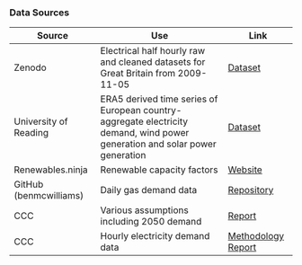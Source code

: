 ### Data Sources

| Source | Use | Link |
|--------|-----|------|
| Zenodo | Electrical half hourly raw and cleaned datasets for Great Britain from 2009-11-05 | [Dataset](https://zenodo.org/records/4739408) |
| University of Reading | ERA5 derived time series of European country-aggregate electricity demand, wind power generation and solar power generation | [Dataset](https://researchdata.reading.ac.uk/273/) |
| Renewables.ninja | Renewable capacity factors | [Website](https://www.renewables.ninja/) |
| GitHub (benmcwilliams) | Daily gas demand data | [Repository](https://github.com/benmcwilliams/gas-demand) |
| CCC | Various assumptions including 2050 demand | [Report](https://www.theccc.org.uk/publication/the-seventh-carbon-budget/) |
| CCC | Hourly electricity demand data | [Methodology Report](https://www.theccc.org.uk/publication/methodology-report-uk-northern-ireland-wales-and-scotland-carbon-budget-advice/) |